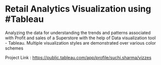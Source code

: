 # Retail Analytics Visualization using  #Tableau
Analyzing the data for understanding the trends and patterns associated with Profit and sales of a Superstore with the help of Data visualization tool - Tableau. Multiple visualization styles are demonstrated over various color schemes



Project Link : https://public.tableau.com/app/profile/suchi.sharma/vizzes 
